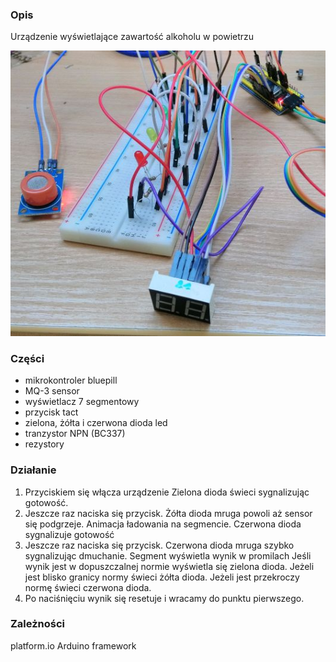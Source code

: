 ### Opis
Urządzenie wyświetlające zawartość alkoholu w powietrzu

![Image](image.png)

### Części
* mikrokontroler bluepill 
* MQ-3 sensor
* wyświetlacz 7 segmentowy
* przycisk tact
* zielona, żółta i czerwona dioda led
* tranzystor NPN (BC337)
* rezystory

### Działanie
1. Przyciskiem się włącza urządzenie
	Zielona dioda świeci sygnalizując gotowość.
2. Jeszcze raz naciska się przycisk.
	Żółta dioda mruga powoli aż sensor się podgrzeje. 
	Animacja ładowania na segmencie.
    Czerwona dioda sygnalizuje gotowość
3. Jeszcze raz naciska się przycisk.
	Czerwona dioda mruga szybko sygnalizując dmuchanie.
	Segment wyświetla wynik w promilach
	Jeśli wynik jest w dopuszczalnej normie wyświetla się zielona dioda.
		Jeżeli jest blisko granicy normy świeci żółta dioda.
		Jeżeli jest	przekroczy normę świeci czerwona dioda.
5. Po naciśnięciu wynik się resetuje i wracamy do punktu pierwszego.

### Zależności
platform.io Arduino framework

